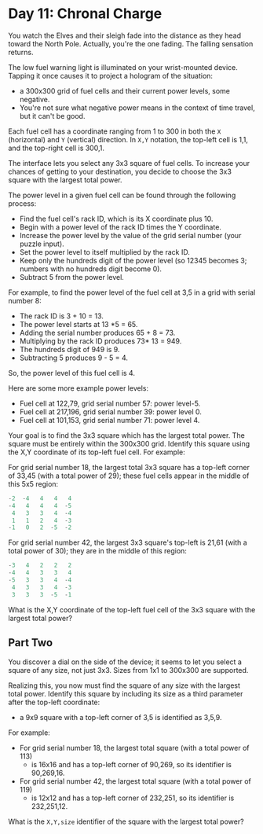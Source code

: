 # Day 11: Chronal Charge

You watch the Elves and their sleigh fade into the
distance as they head toward the North Pole.
Actually, you're the one fading. The falling sensation returns.

The low fuel warning light is illuminated on your wrist-mounted device.
Tapping it once causes it to project a hologram of the situation:

- a 300x300 grid of fuel cells and their current power levels, some negative.
- You're not sure what negative power means in the context of time travel,
but it can't be good.

Each fuel cell has a coordinate ranging from 1 to 300 in both the `X`
(horizontal) and `Y` (vertical) direction. In `X,Y` notation, the top-left
cell is 1,1, and the top-right cell is 300,1.

The interface lets you select any 3x3 square of fuel cells.
To increase your chances of getting to your destination,
you decide to choose the 3x3 square with the largest total power.

The power level in a given fuel cell can be found through the following process:

- Find the fuel cell's rack ID, which is its X coordinate plus 10.
- Begin with a power level of the rack ID times the Y coordinate.
- Increase the power level by the value of the grid serial number (your puzzle input).
- Set the power level to itself multiplied by the rack ID.
- Keep only the hundreds digit of the power level
(so 12345 becomes 3; numbers with no hundreds digit become 0).
- Subtract 5 from the power level.

For example, to find the power level of the fuel cell at 3,5
in a grid with serial number 8:

- The rack ID is 3 + 10 = 13.
- The power level starts at 13 *5 = 65.
- Adding the serial number produces 65 + 8 = 73.
- Multiplying by the rack ID produces 73* 13 = 949.
- The hundreds digit of 949 is 9.
- Subtracting 5 produces 9 - 5 = 4.

So, the power level of this fuel cell is 4.

Here are some more example power levels:

- Fuel cell at  122,79, grid serial number 57: power level-5.
- Fuel cell at 217,196, grid serial number 39: power level 0.
- Fuel cell at 101,153, grid serial number 71: power level 4.

Your goal is to find the 3x3 square which has the largest total power.
The square must be entirely within the 300x300 grid.
Identify this square using the X,Y coordinate of its top-left fuel cell. For example:

For grid serial number 18, the largest total 3x3 square has a top-left
corner of 33,45 (with a total power of 29); these fuel cells appear in
the middle of this 5x5 region:

```scala
-2  -4   4   4   4
-4   4   4   4  -5
 4   3   3   4  -4
 1   1   2   4  -3
-1   0   2  -5  -2
```

For grid serial number 42, the largest 3x3 square's top-left is 21,61
(with a total power of 30); they are in the middle of this region:

```scala
-3   4   2   2   2
-4   4   3   3   4
-5   3   3   4  -4
 4   3   3   4  -3
 3   3   3  -5  -1
```

What is the X,Y coordinate of the top-left fuel cell of the
3x3 square with the largest total power?

## Part Two

You discover a dial on the side of the device;
it seems to let you select a square of any size,
not just 3x3. Sizes from 1x1 to 300x300 are supported.

Realizing this, you now must find the square of any size
with the largest total power. Identify this square by including
its size as a third parameter after the top-left coordinate:

- a 9x9 square with a top-left corner of 3,5 is identified as 3,5,9.

For example:

- For grid serial number 18, the largest total square (with a total power of 113)
  - is 16x16 and has a top-left corner of 90,269, so its identifier is 90,269,16.
- For grid serial number 42, the largest total square (with a total power of 119)
  - is 12x12 and has a top-left corner of 232,251, so its identifier is 232,251,12.

What is the `X,Y,size` identifier of the square with the largest total power?
